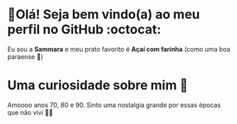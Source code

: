 # :wave:Olá! Seja bem vindo(a) ao meu perfil no GitHub :octocat:

Eu sou a **Sammara** e meu prato favorito é **Açaí com farinha** (como uma boa paraense :revolving_hearts:)

# Uma curiosidade sobre mim :thinking:

Amoooo anos 70, 80 e 90. Sinto uma nostalgia grande por essas épocas que não vivi :woman_dancing::woman_dancing:
